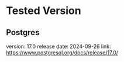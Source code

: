 # Tested Version

## Postgres

version: 17.0
release date: 2024-09-26
link: https://www.postgresql.org/docs/release/17.0/
